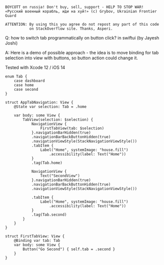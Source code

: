 ```
BOYCOTT on russia! Don't buy, sell, support - HELP TO STOP WAR!
«Русский военный корабль, иди на хуй!» (c) Grybov, Ukrainian Frontier Guard

ATTENTION: By using this you agree do not repost any part of this code
           on StackOverflow site. Thanks, Asperi.
```

Q: how to switch tab programmatically on button click? in swiftui (by Jayesh Joshi)

A: Here is a demo of possible approach - the idea is to move binding for tab selection into view with buttons, so button action could change it. 

Tested with Xcode 12 / iOS 14

```
enum Tab {
    case dashboard
    case home
    case second
}

struct AppTabNavigation: View {
    @State var selection: Tab = .home

    var body: some View {
        TabView(selection: $selection) {
            NavigationView {
                FirstTabView(tab: $selection)
            }.navigationBarHidden(true)
            .navigationBarBackButtonHidden(true)
            .navigationViewStyle(StackNavigationViewStyle())
            .tabItem {
                Label("Home", systemImage: "house.fill")
                    .accessibility(label: Text("Home"))
            }
            .tag(Tab.home)

            NavigationView {
                Text("SecondView")
            }.navigationBarHidden(true)
            .navigationBarBackButtonHidden(true)
            .navigationViewStyle(StackNavigationViewStyle())

            .tabItem {
                Label("Home", systemImage: "house.fill")
                    .accessibility(label: Text("Home"))
            }
            .tag(Tab.second)
        }
    }
}

struct FirstTabView: View {
    @Binding var tab: Tab
    var body: some View {
        Button("Go Second") { self.tab = .second }
    }
}
```
